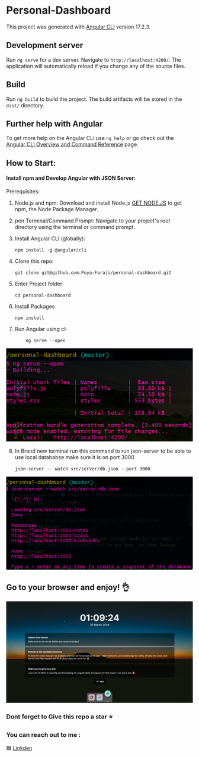 # Personal-Dashboard

This project was generated with [Angular CLI](https://github.com/angular/angular-cli) version 17.2.3.

## Development server

Run `ng serve` for a dev server. Navigate to `http://localhost:4200/`. The application will automatically reload if you change any of the source files.

## Build

Run `ng build` to build the project. The build artifacts will be stored in the `dist/` directory.

## Further help with Angular

To get more help on the Angular CLI use `ng help` or go check out the [Angular CLI Overview and Command Reference](https://angular.io/cli) page.

## How to Start:

#### Install npm and Develop Angular with JSON Server:

Prerequisites:

1.  Node.js and npm: Download and install Node.js [GET NODE.JS](https:/nodejs.org/en/download) to get npm, the Node Package Manager.

2.  pen Terminal/Command Prompt: Navigate to your project's root directory using the terminal or command prompt.

3.  Install Angular CLI (globally):

        npm install -g @angular/cli

4.  Clone this repo:

        git clone git@github.com:Poya-Faraji/personal-dashboard.git

5.  Enter Project folder:

        cd personal-dashboard

6.  Install Packages

        npm install

7.  Run Angular using cli

            ng serve --open

![ng serve img](src/assets/ng%20serve.png)

8.  In Brand new terminal run this command to run json-server to be able to use local datababse make sure it is on port 3000

        json-server -- watch src/server/db.json --port 3000

![json-server img](src/assets/json-server.png)

## Go to your browser and enjoy! 👌

![personal-dashboard img](src/assets/personal-dashboard.png)

### Dont forget to Give this repo a star ⭐

### You can reach out to me :

🟦 [Linkden](https://www.linkedin.com/in/poya-faraji/)
